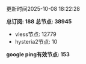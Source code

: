 更新时间2025-10-08 18:22:28

**总订阅: 188**
**总节点: 38945**
- vless节点: 12779
- hysteria2节点: 10

**google ping有效节点: 153**
